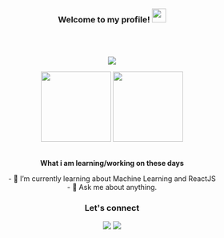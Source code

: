 <h3 align="center">
  Welcome to my profile!
  <img src="https://media.giphy.com/media/hvRJCLFzcasrR4ia7z/giphy.gif" width="28">
</h3> <br/><br/>
<p align="center">
  <a href="https://github.com/bayuik/"><img src="https://readme-typing-svg.herokuapp.com?color=8B64FF&center=true&vCenter=true&lines=Belajar+itu+harus;pintar+itu+bonus"></a>
</p>

<p align='center'>
      <a href="https://github.com/bayuik/"><img src="https://github-readme-stats.vercel.app/api/top-langs/?username=bayuik&layout=compact&icon_color=fff&title_color=fff&text_color=fff&bg_color=8B64FF" height=140 /></a>
        <a href="https://github.com/bayuik/">  <img src="https://github-readme-stats.vercel.app/api?username=bayuik&hide=contribs,prs&show_icons=true&hide_border=true&title_color=fff&text_color=fff&icon_color=fff&bg_color=8B64FF" height='140' /></a><br/><br/>
<!--        <a href="https://github.com/bayuik/"><img width="735px" alt="bayuik's Activity Graph" src="https://activity-graph.herokuapp.com/graph?username=bayuik&theme=github&line=8B64FF&point=d62976" /></a><br/><br/> -->
<!--      <a href="https://wakatime.com/@bayuik">
   <img align="center" width="710px" src="https://github-readme-stats.vercel.app/api/wakatime?username=bayuik&layout=compact&icon_color=fff&title_color=fff&text_color=fff&bg_color=8B64FF" alt="bayuik's wakatime stats"/> -->
</p>

<div align='center'>
     <p><strong>What i am learning/working on these days</strong></p>
    - 🌱 I’m currently learning about Machine Learning and ReactJS</br>
    - 💬 Ask me about anything.</br>
</div>
<h3 align='center'>Let's connect</h3>
<p align='center'>
    <a href="https://www.linkedin.com/in/bayuik" target="blank"><img src="https://img.shields.io/badge/Bayu_Indra_Kusuma-30302f?style=flat&logo=linkedin" /></a>
    <a href="https://medium.com/@bayuik" target="blank"><img src="https://img.shields.io/badge/@bayuik_-30302f?style=flat&logo=medium" /></a>
</p>
